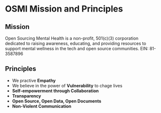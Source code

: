 # OSMI Mission and Principles


## Mission

Open Sourcing Mental Health is a non-profit, 501(c)(3) corporation dedicated to raising awareness, educating, and providing resources to support mental wellness in the tech and open source communities. EIN: 81-3587896

## Principles

- We practive **Empathy**
- We believe in the power of **Vulnerability** to chage lives
- **Self-empowerment through Collaboration**
- **Transparency**
- **Open Source, Open Data, Open Documents**
- **Non-Violent Communication**
